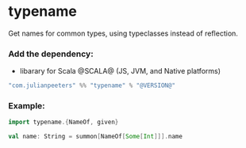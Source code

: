 # typename
Get names for common types, using typeclasses instead of reflection.

### Add the dependency:
 - libarary for Scala @SCALA@ (JS, JVM, and Native platforms)
 
```scala
"com.julianpeeters" %% "typename" % "@VERSION@"
```

### Example:

```scala mdoc
import typename.{NameOf, given}

val name: String = summon[NameOf[Some[Int]]].name
```